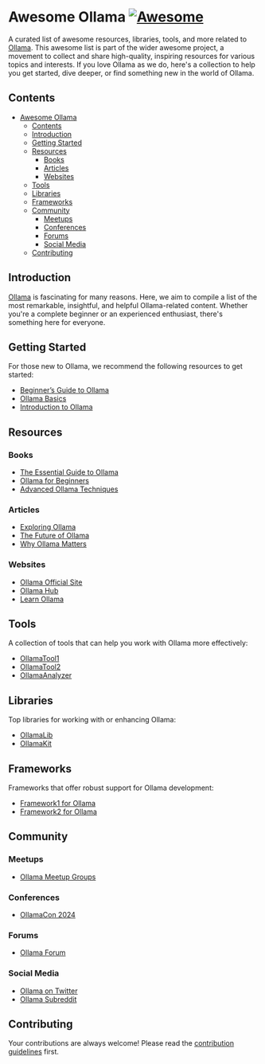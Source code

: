 Awesome Ollama [![Awesome](https://jaywcjlove.github.io/sb/ico/awesome.svg)](https://github.com/sindresorhus/awesome)
===

A curated list of awesome resources, libraries, tools, and more related to [Ollama](https://ollama.com/). This awesome list is part of the wider awesome project, a movement to collect and share high-quality, inspiring resources for various topics and interests. If you love Ollama as we do, here's a collection to help you get started, dive deeper, or find something new in the world of Ollama.

## Contents

- [Awesome Ollama ](#awesome-ollama-)
  - [Contents](#contents)
  - [Introduction](#introduction)
  - [Getting Started](#getting-started)
  - [Resources](#resources)
    - [Books](#books)
    - [Articles](#articles)
    - [Websites](#websites)
  - [Tools](#tools)
  - [Libraries](#libraries)
  - [Frameworks](#frameworks)
  - [Community](#community)
    - [Meetups](#meetups)
    - [Conferences](#conferences)
    - [Forums](#forums)
    - [Social Media](#social-media)
  - [Contributing](#contributing)

## Introduction

[Ollama](link-to-ollama) is fascinating for many reasons. Here, we aim to compile a list of the most remarkable, insightful, and helpful Ollama-related content. Whether you're a complete beginner or an experienced enthusiast, there's something here for everyone.

## Getting Started

For those new to Ollama, we recommend the following resources to get started:

- [Beginner’s Guide to Ollama](link)
- [Ollama Basics](link)
- [Introduction to Ollama](link)

## Resources

### Books

- [The Essential Guide to Ollama](link)
- [Ollama for Beginners](link)
- [Advanced Ollama Techniques](link)

### Articles

- [Exploring Ollama](link)
- [The Future of Ollama](link)
- [Why Ollama Matters](link)

### Websites

- [Ollama Official Site](link)
- [Ollama Hub](link)
- [Learn Ollama](link)

## Tools

A collection of tools that can help you work with Ollama more effectively:

- [OllamaTool1](link)
- [OllamaTool2](link)
- [OllamaAnalyzer](link)

## Libraries

Top libraries for working with or enhancing Ollama:

- [OllamaLib](link)
- [OllamaKit](link)

## Frameworks

Frameworks that offer robust support for Ollama development:

- [Framework1 for Ollama](link)
- [Framework2 for Ollama](link)

## Community

### Meetups

- [Ollama Meetup Groups](link)

### Conferences

- [OllamaCon 2024](link)

### Forums

- [Ollama Forum](link)

### Social Media

- [Ollama on Twitter](link)
- [Ollama Subreddit](link)

## Contributing

Your contributions are always welcome! Please read the [contribution guidelines](CONTRIBUTING.md) first.